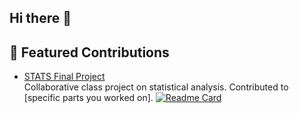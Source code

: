 ## Hi there 👋

<!--
**LukeSpika/LukeSpika** is a ✨ _special_ ✨ repository because its `README.md` (this file) appears on your GitHub profile.

Here are some ideas to get you started:

- 🔭 I’m currently working on ...
- 🌱 I’m currently learning ...
- 👯 I’m looking to collaborate on ...
- 🤔 I’m looking for help with ...
- 💬 Ask me about ...
- 📫 How to reach me: ...
- 😄 Pronouns: ...
- ⚡ Fun fact: ...
-->
## 📌 Featured Contributions

- [STATS Final Project](https://github.com/ColeUmland/STATS-Final-Project)  
  Collaborative class project on statistical analysis. Contributed to [specific parts you worked on].
[![Readme Card](https://github-readme-stats.vercel.app/api/pin/?username=ColeUmland&repo=STATS-Final-Project)](https://github.com/ColeUmland/STATS-Final-Project)

